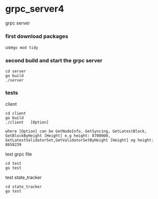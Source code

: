 # grpc_server4
grpc server

### first download packages
use```go mod tidy``` 

### second build and start the grpc server
```
cd server
go build
./server
```

### tests
client
```
cd client
go build
./client   [Option] 

where [Option] can be GetNodeInfo, GetSyncing, GetLatestBlock, GetBlockByHeight [Height] e.g height: 8700000, GetLatestValidatorSet,GetValidatorSetByHeight [Height] eg height: 8658239
```
test grpc file
```
cd test
go test
```
test state_tracker
```
cd state_tracker
go test
```


